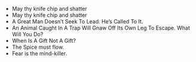 * May thy knife chip and shatter 
* May thy knife chip and shatter
* A Great Man Doesn’t Seek To Lead. He’s Called To It.
* An Animal Caught In A Trap Will Gnaw Off Its Own Leg To Escape. What Will You Do?
* When Is A Gift Not A Gift? 
* The Spice must flow.
* Fear is the mind-killer.
